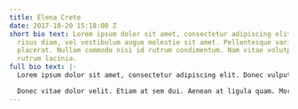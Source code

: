 ```yaml
---
title: Elena Crete
date: 2017-10-20 15:18:00 Z
short bio text: Lorem ipsum dolor sit amet, consectetur adipiscing elit. Quisque dignissim
  risus diam, vel vestibulum augue molestie sit amet. Pellentesque varius aliquet
  placerat. Nullam commodo nisi id rutrum condimentum. Nam vitae volutpat felis. Aliquam
  rutrum lacinia.
full bio text: |-
  Lorem ipsum dolor sit amet, consectetur adipiscing elit. Donec vulputate nisi sit amet ligula finibus efficitur. Donec gravida id libero et gravida. Nunc aliquam dui purus, ac hendrerit elit pulvinar et. Vivamus rhoncus tempus vestibulum. Morbi ornare, nulla a auctor luctus, dolor velit lobortis lacus, vel ornare justo purus et leo. Integer maximus arcu sit amet hendrerit vulputate. Mauris quis luctus turpis. Cras et augue tincidunt augue consectetur aliquam. Phasellus vitae risus non erat molestie pharetra. Vivamus sagittis diam mi, ac vehicula ante ullamcorper id. Maecenas eu dignissim purus. Nulla ut libero nisi. Donec malesuada purus sed orci euismod condimentum. Suspendisse pellentesque suscipit libero id commodo. Vivamus aliquam diam ac mattis hendrerit. Aenean congue vitae odio sed mollis.

  Donec vitae dolor velit. Etiam at sem dui. Aenean at ligula quam. Morbi congue lacus et elementum hendrerit. Aenean at condimentum arcu. Nam imperdiet vulputate interdum. Donec ut lacus vitae arcu molestie feugiat. Proin ut velit elementum, mollis ligula ac, tempor diam. Mauris sit amet dolor nec dolor mollis mollis. Suspendisse consectetur vestibulum fermentum. Aliquam blandit ut purus non porta. Pellentesque dapibus dapibus velit id euismod. Maecenas id pulvinar enim, vitae porttitor nunc. Sed sit amet est vitae nunc sodales tincidunt. Phasellus at nisl non velit dignissim iaculis eget et dui. Proin tempor augue sit amet magna cursus, in luctus velit dignissim.
---
```


